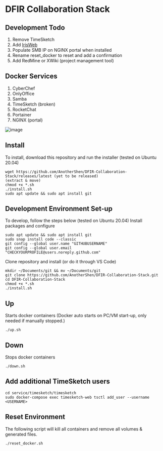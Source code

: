 # DFIR Collaboration Stack

## Development Todo
1. Remove TimeSketch
2. Add [IrisWeb](https://github.com/dfir-iris/iris-web)
3. Populate SMB IP on NGINX portal when installed
4. Rename reset_docker to reset and add a confirmation
5. Add RedMine or XWiki (project management tool)

## Docker Services
1. CyberChef
2. OnlyOffice
3. Samba
4. TimeSketch (broken)
5. RocketChat
6. Portainer
7. NGINX (portal)

![image](https://user-images.githubusercontent.com/9160174/135201899-4d002085-87b5-4459-9377-dadcf8a7c061.png)

## Install
To install, download this repository and run the installer (tested on Ubuntu 20.04)
```
wget https://github.com/AnotherShen/DFIR-Collaboration-Stack/releases/latest (yet to be released)
(extract & move)
chmod +x *.sh
./install.sh
sudo apt update && sudo apt install git
```

## Development Environment Set-up
To develop, follow the steps below (tested on Ubuntu 20.04)
Install packages and configure
```
sudo apt update && sudo apt install git
sudo snap install code --classic
git config --global user.name "GITHUBUSERNAME"
git config --global user.email "CHECKYOURPROFILE@users.noreply.github.com"
```
Clone repository and install (or do it through VS Code)
```
mkdir ~/Documents/git && mv ~/Documents/git
git clone https://github.com/AnotherShen/DFIR-Collaboration-Stack.git
cd DFIR-Collaboration-Stack
chmod +x *.sh
./install.sh
```

## Up
Starts docker containers (Docker auto starts on PC/VM start-up, only needed if manually stopped.)
```
./up.sh
```

## Down
Stops docker containers
```
./down.sh
```

## Add additional TimeSketch users
```
cd service/timesketch/timesketch
sudo docker-compose exec timesketch-web tsctl add_user --username <USERNAME>
```

## Reset Environment
The following script will kill all containers and remove all volumes & generated files.
```
./reset_docker.sh
```
